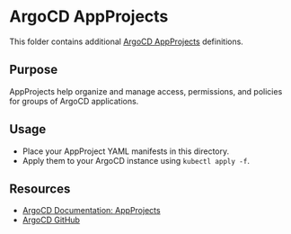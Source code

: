 # ArgoCD AppProjects

This folder contains additional [ArgoCD AppProjects](https://argo-cd.readthedocs.io/en/stable/operator-manual/app_projects/) definitions.

## Purpose

AppProjects help organize and manage access, permissions, and policies for groups of ArgoCD applications.

## Usage

- Place your AppProject YAML manifests in this directory.
- Apply them to your ArgoCD instance using `kubectl apply -f`.

## Resources

- [ArgoCD Documentation: AppProjects](https://argo-cd.readthedocs.io/en/stable/operator-manual/app_projects/)
- [ArgoCD GitHub](https://github.com/argoproj/argo-cd)
